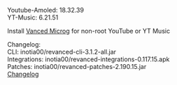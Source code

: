 Youtube-Amoled: 18.32.39  
YT-Music: 6.21.51  

Install [Vanced Microg](https://github.com/inotia00/VancedMicroG/releases) for non-root YouTube or YT Music  

Changelog:  
CLI: inotia00/revanced-cli-3.1.2-all.jar  
Integrations: inotia00/revanced-integrations-0.117.15.apk  
Patches: inotia00/revanced-patches-2.190.15.jar  
[Changelog](https://github.com/inotia00/revanced-patches/releases/tag/v2.190.15)  
